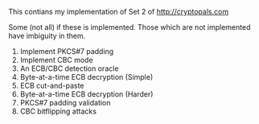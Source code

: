 This contians my implementation of Set 2 of http://cryptopals.com

Some (not all) if these is implemented. Those which are not implemented have imbiguity in them.

1. Implement PKCS#7 padding
2. Implement CBC mode
3. An ECB/CBC detection oracle
4. Byte-at-a-time ECB decryption (Simple)
5. ECB cut-and-paste
6. Byte-at-a-time ECB decryption (Harder)
7. PKCS#7 padding validation
8. CBC bitflipping attacks
